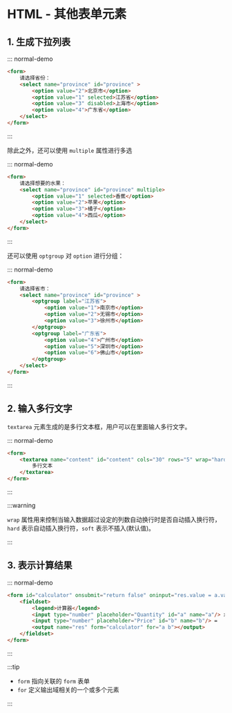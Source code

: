 # HTML - 其他表单元素
## 1. 生成下拉列表

::: normal-demo
```html
<form>
    请选择省份：
    <select name="province" id="province" >
        <option value="2">北京市</option>
        <option value="1" selected>江苏省</option>
        <option value="3" disabled>上海市</option>
        <option value="4">广东省</option>
    </select>
</form>
```
:::


除此之外，还可以使用 `multiple` 属性进行多选

::: normal-demo
```html
<form>
    请选择想要的水果：
    <select name="province" id="province" multiple>
        <option value="1" selected>香蕉</option>
        <option value="2">苹果</option>
        <option value="3">橘子</option>
        <option value="4">西瓜</option>
    </select>
</form>
```
:::


还可以使用 `optgroup` 对 `option` 进行分组：

::: normal-demo
```html
<form>
    请选择省市：
    <select name="province" id="province" >
        <optgroup label="江苏省">
            <option value="1">南京市</option>
            <option value="2">无锡市</option>
            <option value="3">徐州市</option>
        </optgroup>
        <optgroup label="广东省">
            <option value="4">广州市</option>
            <option value="5">深圳市</option>
            <option value="6">佛山市</option>
        </optgroup>
    </select>
</form>
```
:::

## 2. 输入多行文字

`textarea` 元素生成的是多行文本框，用户可以在里面输人多行文字。

::: normal-demo
```html
<form>
    <textarea name="content" id="content" cols="30" rows="5" wrap="hard">
    	多行文本
    </textarea>
</form>
```
:::


:::warning

`wrap` 属性用来控制当输入数据超过设定的列数自动换行时是否自动插入换行符，`hard` 表示自动插入换行符，`soft` 表示不插入(默认值)。

:::

## 3. 表示计算结果

::: normal-demo
```html
<form id="calculator" onsubmit="return false" oninput="res.value = a.valueAsNumber * b.valueAsNumber">
    <fieldset>
        <legend>计算器</legend>
        <input type="number" placeholder="Quantity" id="a" name="a"/> x
        <input type="number" placeholder="Price" id="b" name="b"/> =
        <output name="res" form="calculator" for="a b"></output>
    </fieldset>
</form>
```
:::



:::tip

- `form` 指向关联的 `form` 表单
- `for` 定义输出域相关的一个或多个元素

:::

